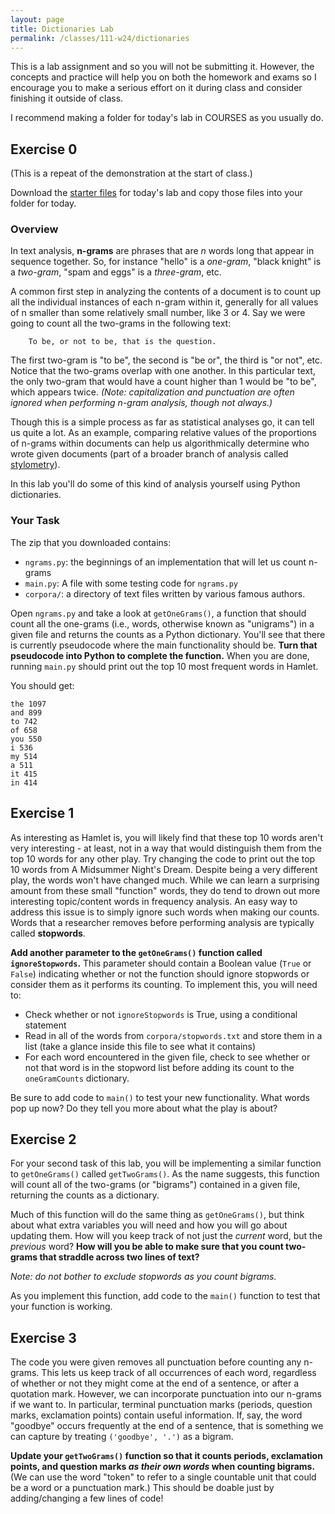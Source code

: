 ```yaml
---
layout: page
title: Dictionaries Lab
permalink: /classes/111-w24/dictionaries
---
```


This is a lab assignment and so you will not be submitting it.
However, the concepts and practice will help you on both the homework and exams so I encourage you to make a serious effort on it during class and consider finishing it outside of class.

I recommend making a folder for today's lab in COURSES as you usually do.

## Exercise 0
(This is a repeat of the demonstration at the start of class.)

Download the [starter files](/classes/111-f22/DictionaryLabStarterFiles.zip) for today's lab and copy those files into your folder for today.

### Overview
In text analysis, **n-grams** are phrases that are *n* words long that appear in sequence together. 
So, for instance "hello" is a *one-gram*, "black knight" is a *two-gram*, "spam and eggs" is a *three-gram*, etc.

A common first step in analyzing the contents of a document is to count up all the individual instances of each n-gram within it, generally for all values of n smaller than some relatively small number, like 3 or 4. 
Say we were going to count all the two-grams in the following text:
```
    To be, or not to be, that is the question.
```

The first two-gram is "to be", the second is "be or", the third is "or not", etc. 
Notice that the two-grams overlap with one another. 
In this particular text, the only two-gram that would have a count higher than 1 would be "to be", which appears twice. 
*(Note: capitalization and punctuation are often ignored when performing n-gram analysis, though not always.)*

Though this is a simple process as far as statistical analyses go, it can tell us quite a lot. As an example, comparing relative values of the proportions of n-grams within documents can help us algorithmically determine who wrote given documents (part of a broader branch of analysis called [stylometry](https://en.wikipedia.org/wiki/Stylometry)).

In this lab you'll do some of this kind of analysis yourself using Python dictionaries.

### Your Task
The zip that you downloaded contains:

* `ngrams.py`: the beginnings of an implementation that will let us count n-grams
* `main.py`: A file with some testing code for `ngrams.py`
* `corpora/`: a directory of text files written by various famous authors.

Open `ngrams.py` and take a look at `getOneGrams()`, a function that should count all the one-grams (i.e., words, otherwise known as "unigrams") in a given file and returns the counts as a Python dictionary.
You'll see that there is currently pseudocode where the main functionality should be.
**Turn that pseudocode into Python to complete the function.**
When you are done, running `main.py` should print out the top 10 most frequent words in Hamlet. 

You should get:
```
the 1097
and 899
to 742
of 658
you 550
i 536
my 514
a 511
it 415
in 414
```

## Exercise 1
As interesting as Hamlet is, you will likely find that these top 10 words aren't very interesting - at least, not in a way that would distinguish them from the top 10 words for any other play. 
Try changing the code to print out the top 10 words from A Midsummer Night's Dream. 
Despite being a very different play, the words won't have changed much. 
While we can learn a surprising amount from these small "function" words, they do tend to drown out more interesting topic/content words in frequency analysis.
An easy way to address this issue is to simply ignore such words when making our counts. Words that a researcher removes before performing analysis are typically called **stopwords**.

**Add another parameter to the `getOneGrams()` function called `ignoreStopwords`.**
This parameter should contain a Boolean value (`True` or `False`) indicating whether or not the function should ignore stopwords or consider them as it performs its counting. To implement this, you will need to:

* Check whether or not `ignoreStopwords` is True, using a conditional statement
* Read in all of the words from `corpora/stopwords.txt` and store them in a list (take a glance inside this file to see what it contains)
* For each word encountered in the given file, check to see whether or not that word is in the stopword list before adding its count to the `oneGramCounts` dictionary.

Be sure to add code to `main()` to test your new functionality. What words pop up now? Do they tell you more about what the play is about?

## Exercise 2
For your second task of this lab, you will be implementing a similar function to `getOneGrams()` called `getTwoGrams()`. 
As the name suggests, this function will count all of the two-grams (or "bigrams") contained in a given file, returning the counts as a dictionary.

Much of this function will do the same thing as `getOneGrams()`, but think about what extra variables you will need and how you will go about updating them. 
How will you keep track of not just the *current* word, but the *previous* word? 
**How will you be able to make sure that you count two-grams that straddle across two lines of text?**

*Note: do not bother to exclude stopwords as you count bigrams.*

As you implement this function, add code to the `main()` function to test that your function is working.

## Exercise 3
The code you were given removes all punctuation before counting any n-grams. This lets us keep track of all occurrences of each word, regardless of whether or not they might come at the end of a sentence, or after a quotation mark. However, we can incorporate punctuation into our n-grams if we want to. In particular, terminal punctuation marks (periods, question marks, exclamation points) contain useful information. If, say, the word "goodbye" occurs frequently at the end of a sentence, that is something we can capture by treating `('goodbye', '.')` as a bigram.

**Update your `getTwoGrams()` function so that it counts periods, exclamation points, and question marks *as their own words* when counting bigrams.** 
(We can use the word "token" to refer to a single countable unit that could be a word or a punctuation mark.) 
This should be doable just by adding/changing a few lines of code!